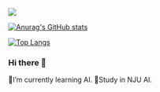 

<!--
**DespairL/DespairL** is a ✨ _special_ ✨ repository because its `README.md` (this file) appears on your GitHub profile.

Here are some ideas to get you started:

- 🔭 I’m currently working on ...
- 🌱 I’m currently learning ...
- 👯 I’m looking to collaborate on ...
- 🤔 I’m looking for help with ...
- 💬 Ask me about ...
- 📫 How to reach me: ...
- 😄 Pronouns: ...
- ⚡ Fun fact: ...
-->

<img align="center" src="https://github-readme-stats.vercel.app/api/<Anurag's GitHub stats>/?username=<DespairL>&theme=<THEME_NAME>" />

[![Anurag's GitHub stats](https://github-readme-stats.vercel.app/api?username=DespairL)](https://github.com/anuraghazra/github-readme-stats)

[![Top Langs](https://github-readme-stats.vercel.app/api/top-langs/?username=DespairL)](https://github.com/anuraghazra/github-readme-stats)

### Hi there 👋

🌱I’m currently learning AI.
👯Study in NJU AI.


